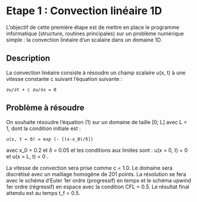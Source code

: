 # Etape 1 : Convection linéaire 1D

L’objectif de cette première étape est de mettre en place le programme informatique (structure, routines principales) sur un problème numérique simple : la convection linéaire d’un scalaire dans un domaine 1D.

## Description
La convection linéaire consiste à résoudre un champ scalaire u(x, t) à une vitesse constante c suivant l’équation suivante :

```
∂u/∂t + c ∂u/∂x = 0
```

## Problème à résoudre
On souhaite résoudre l’équation (1) sur un domaine de taille [0; L] avec L = 1, dont la condition initiale est :

```
u(x, t = 0) = exp (- [(x-x_0)/δ])
```

avec x_0 = 0.2 et δ = 0.05 et les conditions aux limites sont :
u(x = 0, t) = 0 et u(x = L, t) = 0 . 

La vitesse de convection sera prise comme c = 1.0.
Le domaine sera discrétisé avec un maillage homogène de 201 points. La résolution se fera avec le schéma
d’Euler 1er ordre (progressif) en temps et le schéma upwind 1er ordre (régressif) en espace avec la condition
CFL = 0.5. Le résultat final attendu est au temps t_f = 0.5.